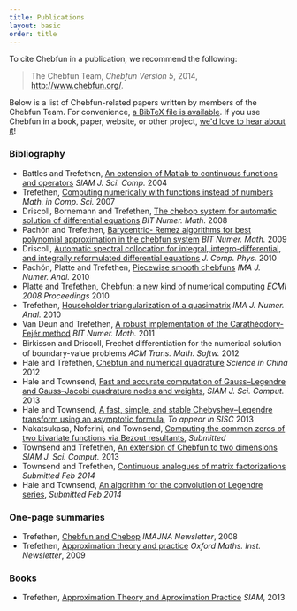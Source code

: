 ```yaml
---
title: Publications
layout: basic
order: title
---
```


To cite Chebfun in a publication, we recommend the following:

> The Chebfun Team, *Chebfun Version 5*, 2014, http://www.chebfun.org/.

Below is a list of Chebfun-related papers written by members of the Chebfun
Team. For convenience, [a BibTeX file is available](../chebfun.bib). If you
use Chebfun in a book, paper, website, or other project, [we'd love to hear
about it](../support)!

<div class='row'>
<div class='col-sm-6'>
  <h3>Bibliography</h3>
  <ul>

<li>Battles and Trefethen, <a href="chebfun_paper.pdf" target="_blank">An
  extension of Matlab to continuous functions and operators</a> <em>SIAM J. Sci.
  Comp.</em> 2004</li>

<li>Trefethen, <a href="trefethen_functions.pdf" target="_blank">Computing
  numerically with functions instead of numbers</a> <em>Math. in Comp. Sci.</em>
  2007</li>

<li>Driscoll, Bornemann and Trefethen, <a href="driscoll_born_tref.pdf"
  target="_blank">The chebop system for automatic solution of differential
  equations</a> <em>BIT Numer. Math.</em> 2008</li>

<li>Pach&#243;n and Trefethen, <a href="remez.pdf" target="_blank">Barycentric-
  Remez algorithms for best polynomial approximation in the chebfun system</a>
  <em>BIT Numer. Math.</em> 2009</li>

<li>Driscoll, <a href="driscoll2010.pdf" target="_blank">Automatic spectral
collocation for integral, integro-differential, and integrally reformulated
differential equations</a> <em>J. Comp. Phys.</em> 2010</li>

<li>Pach&#243;n, Platte and Trefethen, <a href="pachon_et_al_submitted.pdf"
  target="_blank">Piecewise smooth chebfuns</a> <em>IMA J. Numer. Anal.</em> 2010</li>

<li>Platte and Trefethen, <a href="platte_trefethen.pdf"
  target="_blank">Chebfun: a new kind of numerical computing</a> <em>ECMI 2008
  Proceedings</em> 2010</li>

<li>Trefethen, <a href="trefethen_householder.pdf" target="_blank">Householder
  triangularization of a quasimatrix</a> <em>IMA J. Numer. Anal.</em> 2010</li>

<li>Van Deun and Trefethen, <a
  href="http://eprints.maths.ox.ac.uk/926/1/NA-10-03.pdf" target="_blank">A
  robust implementation of the Carath&#233;odory-Fej&#233;r method</a> <em>BIT
  Numer. Math.</em> 2011</li>

<li>Birkisson and Driscoll, Frechet diﬀerentiation for the numerical solution of
  boundary-value problems <em>ACM Trans. Math. Softw.</em> 2012</li>

<li>Hale and Trefethen, <a href="hale_trefethen_Feb142012.pdf"
  target="_blank">Chebfun and numerical quadrature</a> <em>Science in China</em>
  2012</li>

<li>Hale and Townsend, <a href="HaleTownsend2013a.pdf" target="_blank">Fast and
  accurate computation of Gauss–Legendre and Gauss–Jacobi quadrature nodes and
  weights</a>, <em>SIAM J. Sci. Comput.</em> 2013</li>

<li>Hale and Townsend, <a href="HaleTownsend2013b_PREPRINT.pdf"
  target="_blank">A fast, simple, and stable Chebyshev–Legendre transform
  using an asymptotic formula</a>, <em>To appear in SISC</em> 2013</li>

<li>Nakatsukasa, Noferini, and Townsend, <a href="biroots.pdf"
  target="_blank">Computing the common zeros of two bivariate functions via
  Bezout resultants</a>, <em>Submitted</em></li>

<li>Townsend and Trefethen, <a href="Chebfun2paper.pdf" target="_blank">An
  extension of Chebfun to two dimensions</a> <em>SIAM J. Sci. Comput.</em> 2013</li>

<li>Townsend and Trefethen, <a href="townsend_trefethen2014.pdf"
  target="_blank">Continuous analogues of matrix factorizations</a>
  <em>Submitted Feb 2014</em></li>

<li>Hale and Townsend, <a href="HaleTownsend2014_PREPRINT.pdf"
  target="_blank">An algorithm for the convolution of Legendre series</a>,
  <em>Submitted Feb 2014</em></li>

  </ul>
</div>





<div class='col-sm-6'>
  <h3>One-page summaries</h3>
  <ul>

<li>Trefethen, <a href="trefethen_imana.pdf" target="_blank">Chebfun and
  Chebop</a> <em>IMAJNA Newsletter</em>, 2008</li>

<li>Trefethen, <a href="trefethen_newsletter.pdf" target="_blank">Approximation
  theory and practice</a> <em>Oxford Maths. Inst. Newsletter</em>, 2009</li>

  </ul>
  <h3>Books</h3>
  <ul>

<li>Trefethen, <a href="/chebfun/ATAP/" target="_blank">Approximation Theory and
  Aproximation Practice</a> <em>SIAM</em>, 2013</li>

  </ul>
</div>
</div>

